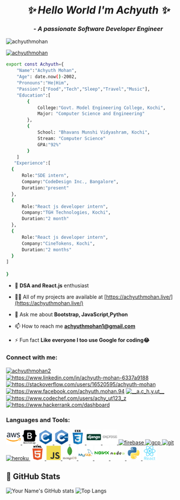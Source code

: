 <h1 align="center"><i>✨ Hello World I'm Achyuth ✨</i></h1>
<h3 align="center"><i>- A passionate  Software Developer Engineer </i></h3>

<p align="left"> <img src="https://komarev.com/ghpvc/?username=AchyuthMohan&label=Profile%20views&color=0e75b6&style=flat" alt="achyuthmohan" /> </p>

<p align="left"> <a href="https://github.com/ryo-ma/github-profile-trophy"><img src="https://github-profile-trophy.vercel.app/?username=achyuthmohan" alt="achyuthmohan" /></a> </p>

```bash 
export const Achyuth={
    "Name":"Achyuth Mohan",
    "Age": date.now()-2002,
    "Pronouns":"He|Him",
    "Passion":["Food","Tech","Sleep","Travel","Music"],
    "Education":[
        {
            College:"Govt. Model Engineering College, Kochi",
            Major: "Computer Science and Engineering"
        },
        {
            School: "Bhavans Munshi Vidyashram, Kochi",
            Stream: "Computer Science"
            GPA:"92%"
        }
    ]
   "Experience":[
  {
      Role:"SDE intern",
      Company:"CodeDesign Inc., Bangalore",
      Duration:"present"
  },
  {
      Role:"React js developer intern",
      Company:"TGH Technologies, Kochi",
      Duration:"2 month"
  },
  {
      Role:"React js developer intern",
      Company:"CineTokens, Kochi",
      Duration:"2 months"
  }
]

}
```

- 🌱 **DSA and React.js** enthusiast

- 👨‍💻 All of my projects are available at [https://achyuthmohan.live/](https://achyuthmohan.live/)

- 💬 Ask me about **Bootstrap, JavaScript,Python**

- 📫 How to reach me **achyuthmohan1@gmail.com**

- ⚡ Fun fact **Like everyone I too use Google for coding😂**

<h3 align="left">Connect with me:</h3>
<p align="left">
<a href="https://twitter.com/achyutenv" target="blank"><img align="center" src="https://raw.githubusercontent.com/rahuldkjain/github-profile-readme-generator/master/src/images/icons/Social/twitter.svg" alt="achyuthmohan2" height="30" width="40" /></a>
<a href="https://linkedin.com/in/https://www.linkedin.com/in/achyuth-mohan-6337a9188" target="blank"><img align="center" src="https://raw.githubusercontent.com/rahuldkjain/github-profile-readme-generator/master/src/images/icons/Social/linked-in-alt.svg" alt="https://www.linkedin.com/in/achyuth-mohan-6337a9188" height="30" width="40" /></a>
<a href="https://stackoverflow.com/users/16520595/achyuth-mohan" target="blank"><img align="center" src="https://raw.githubusercontent.com/rahuldkjain/github-profile-readme-generator/master/src/images/icons/Social/stack-overflow.svg" alt="https://stackoverflow.com/users/16520595/achyuth-mohan" height="30" width="40" /></a>
<a href="https://www.facebook.com/achyuth.mohan.94/" target="blank"><img align="center" src="https://raw.githubusercontent.com/rahuldkjain/github-profile-readme-generator/master/src/images/icons/Social/facebook.svg" alt="https://www.facebook.com/achyuth.mohan.94" height="30" width="40" /></a>
<a href="https://www.instagram.com/__a.c_h.y.u.t__/" target="blank"><img align="center" src="https://raw.githubusercontent.com/rahuldkjain/github-profile-readme-generator/master/src/images/icons/Social/instagram.svg" alt="__a.c_h.y.ut__" height="30" width="40" /></a>
<a href="https://www.codechef.com/users/https://www.codechef.com/users/achy_ut123_z" target="blank"><img align="center" src="https://cdn.jsdelivr.net/npm/simple-icons@3.1.0/icons/codechef.svg" alt="https://www.codechef.com/users/achy_ut123_z" height="30" width="40" /></a>
<a href="https://www.hackerrank.com/https://www.hackerrank.com/dashboard" target="blank"><img align="center" src="https://raw.githubusercontent.com/rahuldkjain/github-profile-readme-generator/master/src/images/icons/Social/hackerrank.svg" alt="https://www.hackerrank.com/dashboard" height="30" width="40" /></a>
</p>

<h3 align="left">Languages and Tools:</h3>
<p align="left"> <a href="https://aws.amazon.com" target="_blank"> <img src="https://raw.githubusercontent.com/devicons/devicon/master/icons/amazonwebservices/amazonwebservices-original-wordmark.svg" alt="aws" width="40" height="40"/> </a> <a href="https://getbootstrap.com" target="_blank"> <img src="https://raw.githubusercontent.com/devicons/devicon/master/icons/bootstrap/bootstrap-plain-wordmark.svg" alt="bootstrap" width="40" height="40"/> </a> <a href="https://www.cprogramming.com/" target="_blank"> <img src="https://raw.githubusercontent.com/devicons/devicon/master/icons/c/c-original.svg" alt="c" width="40" height="40"/> </a> <a href="https://www.w3schools.com/cpp/" target="_blank"> <img src="https://raw.githubusercontent.com/devicons/devicon/master/icons/cplusplus/cplusplus-original.svg" alt="cplusplus" width="40" height="40"/> </a> <a href="https://www.w3schools.com/css/" target="_blank"> <img src="https://raw.githubusercontent.com/devicons/devicon/master/icons/css3/css3-original-wordmark.svg" alt="css3" width="40" height="40"/> </a> <a href="https://www.djangoproject.com/" target="_blank"> <img src="https://raw.githubusercontent.com/devicons/devicon/master/icons/django/django-original.svg" alt="django" width="40" height="40"/> </a> <a href="https://expressjs.com" target="_blank"> <img src="https://raw.githubusercontent.com/devicons/devicon/master/icons/express/express-original-wordmark.svg" alt="express" width="40" height="40"/> </a> <a href="https://firebase.google.com/" target="_blank"> <img src="https://www.vectorlogo.zone/logos/firebase/firebase-icon.svg" alt="firebase" width="40" height="40"/> </a> <a href="https://cloud.google.com" target="_blank"> <img src="https://www.vectorlogo.zone/logos/google_cloud/google_cloud-icon.svg" alt="gcp" width="40" height="40"/> </a> <a href="https://git-scm.com/" target="_blank"> <img src="https://www.vectorlogo.zone/logos/git-scm/git-scm-icon.svg" alt="git" width="40" height="40"/> </a> <a href="https://heroku.com" target="_blank"> <img src="https://www.vectorlogo.zone/logos/heroku/heroku-icon.svg" alt="heroku" width="40" height="40"/> </a> <a href="https://www.w3.org/html/" target="_blank"> <img src="https://raw.githubusercontent.com/devicons/devicon/master/icons/html5/html5-original-wordmark.svg" alt="html5" width="40" height="40"/> </a> <a href="https://developer.mozilla.org/en-US/docs/Web/JavaScript" target="_blank"> <img src="https://raw.githubusercontent.com/devicons/devicon/master/icons/javascript/javascript-original.svg" alt="javascript" width="40" height="40"/> </a> <a href="https://www.mongodb.com/" target="_blank"> <img src="https://raw.githubusercontent.com/devicons/devicon/master/icons/mongodb/mongodb-original-wordmark.svg" alt="mongodb" width="40" height="40"/> </a> <a href="https://www.mysql.com/" target="_blank"> <img src="https://raw.githubusercontent.com/devicons/devicon/master/icons/mysql/mysql-original-wordmark.svg" alt="mysql" width="40" height="40"/> </a> <a href="https://www.nginx.com" target="_blank"> <img src="https://raw.githubusercontent.com/devicons/devicon/master/icons/nginx/nginx-original.svg" alt="nginx" width="40" height="40"/> </a> <a href="https://nodejs.org" target="_blank"> <img src="https://raw.githubusercontent.com/devicons/devicon/master/icons/nodejs/nodejs-original-wordmark.svg" alt="nodejs" width="40" height="40"/> </a> <a href="https://www.python.org" target="_blank"> <img src="https://raw.githubusercontent.com/devicons/devicon/master/icons/python/python-original.svg" alt="python" width="40" height="40"/> </a> <a href="https://reactjs.org/" target="_blank"> <img src="https://raw.githubusercontent.com/devicons/devicon/master/icons/react/react-original-wordmark.svg" alt="react" width="40" height="40"/> </a> </p>


## 🚀 GitHub Stats
![Your Name's GitHub stats](https://github-readme-stats.vercel.app/api?username=AchyuthMohan&count_private=true&show_icons=true&theme=dark)
![Top Langs](https://github-readme-stats.vercel.app/api/top-langs/?username=AchyuthMohan&layout=compact&theme=dark) 


